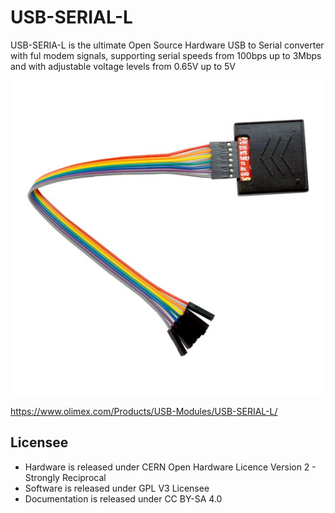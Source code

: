 # USB-SERIAL-L
USB-SERIA-L is the ultimate Open Source Hardware USB to Serial converter with ful modem signals, supporting serial speeds from 100bps up to 3Mbps and with adjustable voltage levels from 0.65V up to 5V

![USB-SERIAL-L](DOCUMENTS/USB-SERIAL-L-1.jpg)

https://www.olimex.com/Products/USB-Modules/USB-SERIAL-L/

## Licensee
* Hardware is released under CERN Open Hardware Licence Version 2 - Strongly Reciprocal
* Software is released under GPL V3 Licensee
* Documentation is released under CC BY-SA 4.0